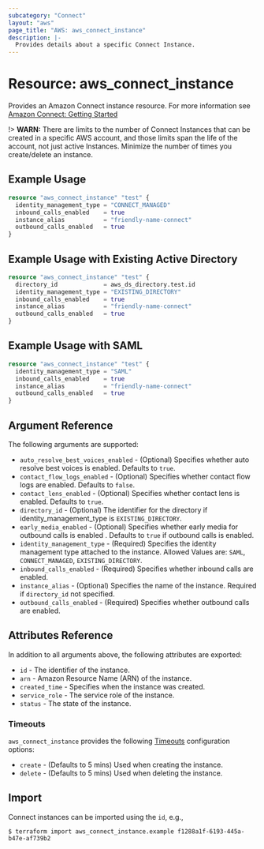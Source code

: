 ```yaml
---
subcategory: "Connect"
layout: "aws"
page_title: "AWS: aws_connect_instance"
description: |-
  Provides details about a specific Connect Instance.
---
```


# Resource: aws_connect_instance

Provides an Amazon Connect instance resource. For more information see
[Amazon Connect: Getting Started](https://docs.aws.amazon.com/connect/latest/adminguide/amazon-connect-get-started.html)

!> **WARN:** There are limits to the number of Connect Instances that can be created in a specific AWS account, and those limits span the life of the account, not just active Instances. Minimize the number of times you create/delete an instance.

## Example Usage

```terraform
resource "aws_connect_instance" "test" {
  identity_management_type = "CONNECT_MANAGED"
  inbound_calls_enabled    = true
  instance_alias           = "friendly-name-connect"
  outbound_calls_enabled   = true
}
```

## Example Usage with Existing Active Directory

```terraform
resource "aws_connect_instance" "test" {
  directory_id             = aws_ds_directory.test.id
  identity_management_type = "EXISTING_DIRECTORY"
  inbound_calls_enabled    = true
  instance_alias           = "friendly-name-connect"
  outbound_calls_enabled   = true
}
```

## Example Usage with SAML

```terraform
resource "aws_connect_instance" "test" {
  identity_management_type = "SAML"
  inbound_calls_enabled    = true
  instance_alias           = "friendly-name-connect"
  outbound_calls_enabled   = true
}
```

## Argument Reference

The following arguments are supported:

* `auto_resolve_best_voices_enabled` - (Optional) Specifies whether auto resolve best voices is enabled. Defaults to `true`.
* `contact_flow_logs_enabled` - (Optional) Specifies whether contact flow logs are enabled. Defaults to `false`.
* `contact_lens_enabled` - (Optional) Specifies whether contact lens is enabled. Defaults to `true`.
* `directory_id` - (Optional) The identifier for the directory if identity_management_type is `EXISTING_DIRECTORY`.
* `early_media_enabled` - (Optional) Specifies whether early media for outbound calls is enabled . Defaults to `true` if outbound calls is enabled.
* `identity_management_type` - (Required) Specifies the identity management type attached to the instance. Allowed Values are: `SAML`, `CONNECT_MANAGED`, `EXISTING_DIRECTORY`.
* `inbound_calls_enabled` - (Required) Specifies whether inbound calls are enabled.
* `instance_alias` - (Optional) Specifies the name of the instance. Required if `directory_id` not specified.
* `outbound_calls_enabled` - (Required) Specifies whether outbound calls are enabled.
<!-- * `use_custom_tts_voices` - (Optional) Specifies Whether use custom tts voices is enabled. Defaults to `false` -->

## Attributes Reference

In addition to all arguments above, the following attributes are exported:

* `id` - The identifier of the instance.
* `arn` - Amazon Resource Name (ARN) of the instance.
* `created_time` - Specifies when the instance was created.
* `service_role` - The service role of the instance.
* `status` - The state of the instance.

### Timeouts

`aws_connect_instance` provides the following [Timeouts](https://www.terraform.io/docs/configuration/blocks/resources/syntax.html#operation-timeouts) configuration options:

* `create` - (Defaults to 5 mins) Used when creating the instance.
* `delete` - (Defaults to 5 mins) Used when deleting the instance.

## Import

Connect instances can be imported using the `id`, e.g.,

```
$ terraform import aws_connect_instance.example f1288a1f-6193-445a-b47e-af739b2
```
